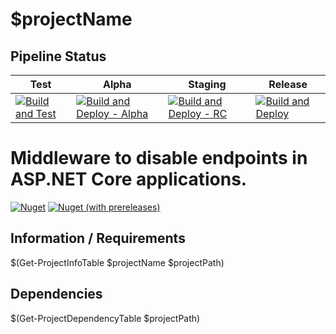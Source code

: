 <!-- $(
	## Add Poweshell template variables Here ##
	$projectName = "Jlw.Utilities.DisableEndpointMiddleware"
) -->
# $projectName

## Pipeline Status

| Test | Alpha | Staging | Release |
|-----|-----|-----|-----|
| [![Build and Test](https://github.com/JasonLWalker/$($projectName)/actions/workflows/build-test.yml/badge.svg)](https://github.com/JasonLWalker/$($projectName)/actions/workflows/build-test.yml) | [![Build and Deploy - Alpha](https://github.com/JasonLWalker/$($projectName)/actions/workflows/build-deploy-alpha.yml/badge.svg)](https://github.com/JasonLWalker/$($projectName)/actions/workflows/build-deploy-alpha.yml) | [![Build and Deploy - RC](https://github.com/JasonLWalker/$($projectName)/actions/workflows/build-deploy-rc.yml/badge.svg?branch=staging)](https://github.com/JasonLWalker/$($projectName)/actions/workflows/build-deploy-rc.yml) |[![Build and Deploy](https://github.com/JasonLWalker/$($projectName)/actions/workflows/build-deploy.yml/badge.svg)](https://github.com/JasonLWalker/$($projectName)/actions/workflows/build-deploy.yml) | 


# Middleware to disable endpoints in ASP.NET Core applications.
<!-- $( 
	$projectPath = "$($buildPath)**\$($projectName).csproj"
) -->
[![Nuget](https://img.shields.io/nuget/v/$($projectName)?label=$($projectName)%20%28release%29)](https://www.nuget.org/packages/$($projectName)/#versions-body-tab) [![Nuget (with prereleases)](https://img.shields.io/nuget/vpre/$($projectName)?label=$($projectName)%20%28preview%29)](https://www.nuget.org/packages/$($projectName)/#versions-body-tab)

## Information / Requirements
$(Get-ProjectInfoTable $projectName $projectPath)

## Dependencies

$(Get-ProjectDependencyTable $projectPath)
